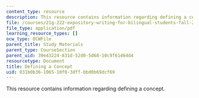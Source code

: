 ```yaml
---
content_type: resource
description: This resource contains information regarding defining a concept.
file: /courses/21g-222-expository-writing-for-bilingual-students-fall-2002/031b0b36106510f03dffbbd0b69dcf69_MIT21G_222F02_definingsent.pdf
file_type: application/pdf
learning_resource_types: []
ocw_type: OCWFile
parent_title: Study Materials
parent_type: CourseSection
parent_uid: 39e43224-831d-52d0-5d68-10c9f61464d4
resourcetype: Document
title: Defining a Concept
uid: 031b0b36-1065-10f0-3dff-bbd0b69dcf69
---
```

This resource contains information regarding defining a concept.

